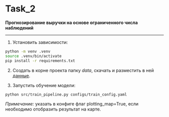 # Task_2  
**Прогнозирование выручки на основе ограниченного числа наблюдений**  

-----  

1. Установить зависимости:
```sh
python -m venv .venv
source .venv/bin/activate
pip install -r requirements.txt
```

2. Создать в корне проекта папку *data*, скачать и разместить в ней [данные](https://drive.google.com/drive/folders/1GmMMIrYE3U-dgqFBKEpVEjLEFDQEucbL?usp=drive_link).

3. Запустить обучение модели:
```sh
python src/train_pipeline.py configs/train_config.yaml
```
*Примечание:* указать в конфиге флаг plotting_map=True, если необходимо отобразить результат на карте.